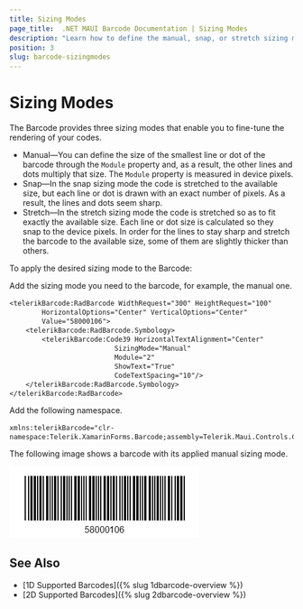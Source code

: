```yaml
---
title: Sizing Modes
page_title:  .NET MAUI Barcode Documentation | Sizing Modes
description: "Learn how to define the manual, snap, or stretch sizing mode for the Telerik UI for MAUI Barcode."
position: 3
slug: barcode-sizingmodes
---
```


# Sizing Modes

The Barcode provides three sizing modes that enable you to fine-tune the rendering of your codes.

* Manual&mdash;You can define the size of the smallest line or dot of the barcode through the `Module` property and, as a result, the other lines and dots multiply that size. The `Module` property is measured in device pixels.
* Snap&mdash;In the snap sizing mode the code is stretched to the available size, but each line or dot is drawn with an exact number of pixels. As a result, the lines and dots seem sharp.
* Stretch&mdash;In the stretch sizing mode the code is stretched so as to fit exactly the available size. Each line or dot size is calculated so they snap to the device pixels. In order for the lines to stay sharp and stretch the barcode to the available size, some of them are slightly thicker than others.

To apply the desired sizing mode to the Barcode:

Add the sizing mode you need to the barcode, for example, the manual one.

```XAML
<telerikBarcode:RadBarcode WidthRequest="300" HeightRequest="100"
		HorizontalOptions="Center" VerticalOptions="Center"
		Value="58000106">
	<telerikBarcode:RadBarcode.Symbology>
		<telerikBarcode:Code39 HorizontalTextAlignment="Center"
						  SizingMode="Manual"
						  Module="2"
						  ShowText="True"  
						  CodeTextSpacing="10"/>
	</telerikBarcode:RadBarcode.Symbology>
</telerikBarcode:RadBarcode>
```

Add the following namespace.

```XAML
xmlns:telerikBarcode="clr-namespace:Telerik.XamarinForms.Barcode;assembly=Telerik.Maui.Controls.Compatibility"
```


The following image shows a barcode with its applied manual sizing mode.

![Barcode SizingMode](images/barcode_sizingmode.png)

## See Also

- [1D Supported Barcodes]({% slug 1dbarcode-overview %})
- [2D Supported Barcodes]({% slug 2dbarcode-overview %})
